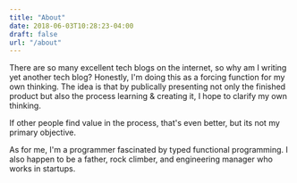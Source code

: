 ```yaml
---
title: "About"
date: 2018-06-03T10:28:23-04:00
draft: false
url: "/about"
---
```


There are so many excellent tech blogs on the internet, so why am I writing yet another tech blog? Honestly, I'm doing this as a forcing function for my own thinking. The idea is that by publically presenting not only the finished product but also the process learning & creating it, I hope to clarify my own thinking.

If other people find value in the process, that's even better, but its not my primary objective.

As for me, I'm a programmer fascinated by typed functional programming. I also happen to be a father, rock climber, and engineering manager who works in startups.
